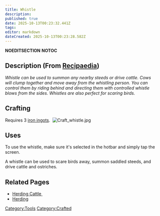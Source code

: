 ```yaml
---
title: Whistle
description: 
published: true
date: 2025-10-13T00:23:32.441Z
tags: 
editor: markdown
dateCreated: 2025-10-13T00:23:28.582Z
---
```


__NOEDITSECTION__ __NOTOC__

## Description (From [Recipaedia](Recipaedia "wikilink"))

*Whistle can be used to summon any nearby steeds or drive cattle. Cows
will clump together and move away from the whistling person. You can
control them by riding behind and directing them with controlled whistle
blows from the sides. Whistles are also perfect for scaring birds.*

## Crafting

Requires 3 [iron ingots](iron_Ingot "wikilink"). 
![Craft_whistle.jpg](Craft_whistle.jpg "Craft_whistle.jpg")

## Uses

To use the whistle, make sure it's selected in the hotbar and simply tap
the screen.

A whistle can be used to scare birds away, summon saddled steeds, and
drive cattle and ostriches.

## Related Pages

  - [Herding Cattle ](Cattle_Farming "wikilink")
  - [Herding](Herding "wikilink")

[Category:Tools](Category:Tools "wikilink")
[Category:Crafted](Category:Crafted "wikilink")